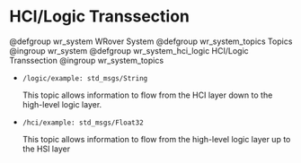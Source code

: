 # HCI/Logic Transsection

@defgroup wr_system WRover System
@defgroup wr_system_topics Topics
@ingroup wr_system
@defgroup wr_system_hci_logic HCI/Logic Transsection
@ingroup wr_system_topics

* `/logic/example: std_msgs/String`
  
  This topic allows information to flow from the HCI layer down to the high-level logic layer.

* `/hci/example: std_msgs/Float32`
  
  This topic allows information to flow from the high-level logic layer up to the HSI layer
